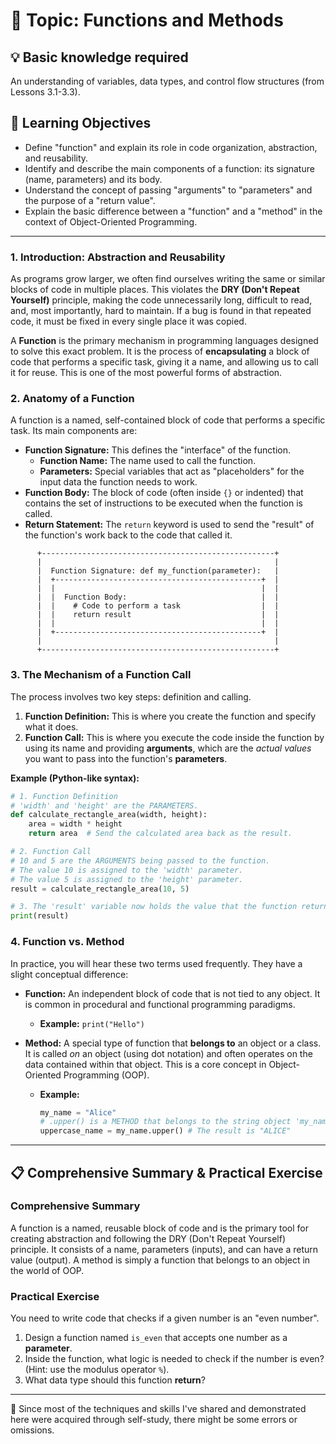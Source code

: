 # 📖 Topic: Functions and Methods

## 💡 Basic knowledge required

An understanding of variables, data types, and control flow structures (from Lessons 3.1-3.3).

## 🎯 Learning Objectives

- Define "function" and explain its role in code organization, abstraction, and reusability.
- Identify and describe the main components of a function: its signature (name, parameters) and its body.
- Understand the concept of passing "arguments" to "parameters" and the purpose of a "return value".
- Explain the basic difference between a "function" and a "method" in the context of Object-Oriented Programming.

---

### 1. Introduction: Abstraction and Reusability

As programs grow larger, we often find ourselves writing the same or similar blocks of code in multiple places. This violates the **DRY (Don't Repeat Yourself)** principle, making the code unnecessarily long, difficult to read, and, most importantly, hard to maintain. If a bug is found in that repeated code, it must be fixed in every single place it was copied.

A **Function** is the primary mechanism in programming languages designed to solve this exact problem. It is the process of **encapsulating** a block of code that performs a specific task, giving it a name, and allowing us to call it for reuse. This is one of the most powerful forms of abstraction.

### 2. Anatomy of a Function

A function is a named, self-contained block of code that performs a specific task. Its main components are:

-   **Function Signature:** This defines the "interface" of the function.
    -   **Function Name:** The name used to call the function.
    -   **Parameters:** Special variables that act as "placeholders" for the input data the function needs to work.
-   **Function Body:** The block of code (often inside `{}` or indented) that contains the set of instructions to be executed when the function is called.
-   **Return Statement:** The `return` keyword is used to send the "result" of the function's work back to the code that called it.

```
      +----------------------------------------------------+
      |                                                    |
      |  Function Signature: def my_function(parameter):   |
      |  +----------------------------------------------+  |
      |  |                                              |  |
      |  |  Function Body:                              |  |
      |  |    # Code to perform a task                  |  |
      |  |    return result                             |  |
      |  |                                              |  |
      |  +----------------------------------------------+  |
      |                                                    |
      +----------------------------------------------------+
```

### 3. The Mechanism of a Function Call

The process involves two key steps: definition and calling.

1.  **Function Definition:** This is where you create the function and specify what it does.
2.  **Function Call:** This is where you execute the code inside the function by using its name and providing **arguments**, which are the *actual values* you want to pass into the function's **parameters**.

**Example (Python-like syntax):**

```python
# 1. Function Definition
# 'width' and 'height' are the PARAMETERS.
def calculate_rectangle_area(width, height):
    area = width * height
    return area  # Send the calculated area back as the result.

# 2. Function Call
# 10 and 5 are the ARGUMENTS being passed to the function.
# The value 10 is assigned to the 'width' parameter.
# The value 5 is assigned to the 'height' parameter.
result = calculate_rectangle_area(10, 5)

# 3. The 'result' variable now holds the value that the function returned, which is 50.
print(result)
```

### 4. Function vs. Method

In practice, you will hear these two terms used frequently. They have a slight conceptual difference:

-   **Function:** An independent block of code that is not tied to any object. It is common in procedural and functional programming paradigms.
    -   **Example:** `print("Hello")`

-   **Method:** A special type of function that **belongs to** an object or a class. It is called *on* an object (using dot notation) and often operates on the data contained within that object. This is a core concept in Object-Oriented Programming (OOP).
    -   **Example:**
        ```python
        my_name = "Alice"
        # .upper() is a METHOD that belongs to the string object 'my_name'.
        uppercase_name = my_name.upper() # The result is "ALICE"
        ```

---

## 📋 Comprehensive Summary & Practical Exercise

### Comprehensive Summary

A function is a named, reusable block of code and is the primary tool for creating abstraction and following the DRY (Don't Repeat Yourself) principle. It consists of a name, parameters (inputs), and can have a return value (output). A method is simply a function that belongs to an object in the world of OOP.

### Practical Exercise

You need to write code that checks if a given number is an "even number".

1.  Design a function named `is_even` that accepts one number as a **parameter**.
2.  Inside the function, what logic is needed to check if the number is even? (Hint: use the modulus operator `%`).
3.  What data type should this function **return**?

---

📍 Since most of the techniques and skills I've shared and demonstrated here were acquired through self-study, there might be some errors or omissions.
